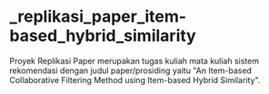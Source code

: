 # _replikasi_paper_item-based_hybrid_similarity
Proyek Replikasi Paper merupakan tugas kuliah mata kuliah sistem rekomendasi dengan judul paper/prosiding yaitu "An Item-based Collaborative Filtering Method using Item-based Hybrid Similarity".
